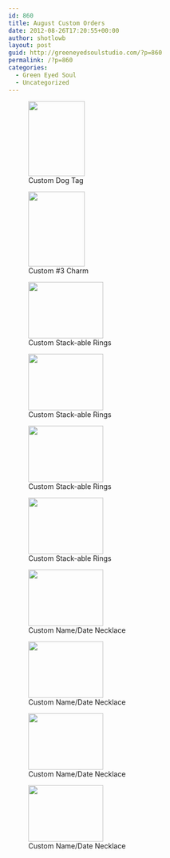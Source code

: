```yaml
---
id: 860
title: August Custom Orders
date: 2012-08-26T17:20:55+00:00
author: shotlowb
layout: post
guid: http://greeneyedsoulstudio.com/?p=860
permalink: /?p=860
categories:
  - Green Eyed Soul
  - Uncategorized
---
```

<div id='gallery-9' class='gallery galleryid-860 gallery-columns-2 gallery-size-thumbnail'>
  <figure class='gallery-item'> 
  
  <div class='gallery-icon portrait'>
    <a href='http://localhost:4567/wp-content/uploads/2012/08/August-custom-Orders-009.jpg'><img width="113" height="150" src="http://localhost:4567/wp-content/uploads/2012/08/August-custom-Orders-009.jpg" class="attachment-thumbnail size-thumbnail" alt="" aria-describedby="gallery-9-861" sizes="100vw" /></a>
  </div><figcaption class='wp-caption-text gallery-caption' id='gallery-9-861'> Custom Dog Tag </figcaption></figure><figure class='gallery-item'> 
  
  <div class='gallery-icon portrait'>
    <a href='http://localhost:4567/wp-content/uploads/2012/08/August-custom-Orders-010.jpg'><img width="113" height="150" src="http://localhost:4567/wp-content/uploads/2012/08/August-custom-Orders-010.jpg" class="attachment-thumbnail size-thumbnail" alt="" aria-describedby="gallery-9-862" sizes="100vw" /></a>
  </div><figcaption class='wp-caption-text gallery-caption' id='gallery-9-862'> Custom #3 Charm </figcaption></figure><figure class='gallery-item'> 
  
  <div class='gallery-icon landscape'>
    <a href='http://localhost:4567/wp-content/uploads/2012/08/August-custom-Orders-013.jpg'><img width="150" height="113" src="http://localhost:4567/wp-content/uploads/2012/08/August-custom-Orders-013.jpg" class="attachment-thumbnail size-thumbnail" alt="" aria-describedby="gallery-9-863" sizes="100vw" /></a>
  </div><figcaption class='wp-caption-text gallery-caption' id='gallery-9-863'> Custom Stack-able Rings </figcaption></figure><figure class='gallery-item'> 
  
  <div class='gallery-icon landscape'>
    <a href='http://localhost:4567/wp-content/uploads/2012/08/August-custom-Orders-017.jpg'><img width="150" height="113" src="http://localhost:4567/wp-content/uploads/2012/08/August-custom-Orders-017.jpg" class="attachment-thumbnail size-thumbnail" alt="" aria-describedby="gallery-9-864" sizes="100vw" /></a>
  </div><figcaption class='wp-caption-text gallery-caption' id='gallery-9-864'> Custom Stack-able Rings </figcaption></figure><figure class='gallery-item'> 
  
  <div class='gallery-icon landscape'>
    <a href='http://localhost:4567/wp-content/uploads/2012/08/August-custom-Orders-019.jpg'><img width="150" height="113" src="http://localhost:4567/wp-content/uploads/2012/08/August-custom-Orders-019.jpg" class="attachment-thumbnail size-thumbnail" alt="" aria-describedby="gallery-9-865" sizes="100vw" /></a>
  </div><figcaption class='wp-caption-text gallery-caption' id='gallery-9-865'> Custom Stack-able Rings </figcaption></figure><figure class='gallery-item'> 
  
  <div class='gallery-icon landscape'>
    <a href='http://localhost:4567/wp-content/uploads/2012/08/August-custom-Orders-023.jpg'><img width="150" height="113" src="http://localhost:4567/wp-content/uploads/2012/08/August-custom-Orders-023.jpg" class="attachment-thumbnail size-thumbnail" alt="" aria-describedby="gallery-9-871" sizes="100vw" /></a>
  </div><figcaption class='wp-caption-text gallery-caption' id='gallery-9-871'> Custom Stack-able Rings </figcaption></figure><figure class='gallery-item'> 
  
  <div class='gallery-icon landscape'>
    <a href='http://localhost:4567/wp-content/uploads/2012/08/August-custom-Orders-029.jpg'><img width="150" height="113" src="http://localhost:4567/wp-content/uploads/2012/08/August-custom-Orders-029.jpg" class="attachment-thumbnail size-thumbnail" alt="" aria-describedby="gallery-9-872" sizes="100vw" /></a>
  </div><figcaption class='wp-caption-text gallery-caption' id='gallery-9-872'> Custom Name/Date Necklace </figcaption></figure><figure class='gallery-item'> 
  
  <div class='gallery-icon landscape'>
    <a href='http://localhost:4567/wp-content/uploads/2012/08/August-custom-Orders-034.jpg'><img width="150" height="113" src="http://localhost:4567/wp-content/uploads/2012/08/August-custom-Orders-034.jpg" class="attachment-thumbnail size-thumbnail" alt="" aria-describedby="gallery-9-873" sizes="100vw" /></a>
  </div><figcaption class='wp-caption-text gallery-caption' id='gallery-9-873'> Custom Name/Date Necklace </figcaption></figure><figure class='gallery-item'> 
  
  <div class='gallery-icon landscape'>
    <a href='http://localhost:4567/wp-content/uploads/2012/08/August-custom-Orders-037.jpg'><img width="150" height="113" src="http://localhost:4567/wp-content/uploads/2012/08/August-custom-Orders-037.jpg" class="attachment-thumbnail size-thumbnail" alt="" aria-describedby="gallery-9-874" sizes="100vw" /></a>
  </div><figcaption class='wp-caption-text gallery-caption' id='gallery-9-874'> Custom Name/Date Necklace </figcaption></figure><figure class='gallery-item'> 
  
  <div class='gallery-icon landscape'>
    <a href='http://localhost:4567/wp-content/uploads/2012/08/August-custom-Orders-040.jpg'><img width="150" height="113" src="http://localhost:4567/wp-content/uploads/2012/08/August-custom-Orders-040.jpg" class="attachment-thumbnail size-thumbnail" alt="" aria-describedby="gallery-9-875" sizes="100vw" /></a>
  </div><figcaption class='wp-caption-text gallery-caption' id='gallery-9-875'> Custom Name/Date Necklace </figcaption></figure>
</div>